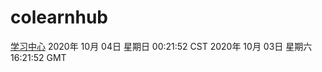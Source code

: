 # colearnhub
[学习中心](http://59.174.26.116:56308/colearnhub/)
2020年 10月 04日 星期日 00:21:52 CST
2020年 10月 03日 星期六 16:21:52 GMT
